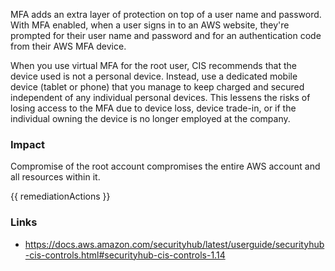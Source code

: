 

MFA adds an extra layer of protection on top of a user name and password. With MFA enabled, when a user signs in to an AWS website, they're prompted for their user name and password and for an authentication code from their AWS MFA device.

When you use virtual MFA for the root user, CIS recommends that the device used is not a personal device. Instead, use a dedicated mobile device (tablet or phone) that you manage to keep charged and secured independent of any individual personal devices. This lessens the risks of losing access to the MFA due to device loss, device trade-in, or if the individual owning the device is no longer employed at the company.
			

### Impact
Compromise of the root account compromises the entire AWS account and all resources within it.

<!-- DO NOT CHANGE -->
{{ remediationActions }}

### Links
- https://docs.aws.amazon.com/securityhub/latest/userguide/securityhub-cis-controls.html#securityhub-cis-controls-1.14


